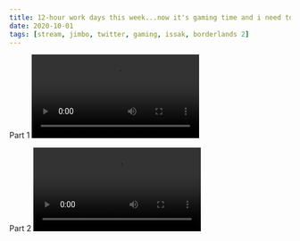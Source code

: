 ```yaml
---
title: 12-hour work days this week...now it's gaming time and i need to laugh... come hang w/ me and friends
date: 2020-10-01
tags: [stream, jimbo, twitter, gaming, issak, borderlands 2]
---
```

Part 1
<video class="js-player" playsinline controls data-poster="https://archive.org/download/shalit_archive/shalit_archive.thumbs/12-hour%20work%20days%20this%20week...now%20it%27s%20gaming%20time%20and%20i%20need%20to%20laugh.%20%20come%20hang%20w_%20me%20and%20friends-MNBRuaKMR_001795.jpg">
  <source src="https://archive.org/download/shalit_archive/Shalit/12-hour%20work%20days%20this%20week...now%20it%27s%20gaming%20time%20and%20i%20need%20to%20laugh.%20%20come%20hang%20w_%20me%20and%20friends-MNBRuaKMR.ia.mp4" type="video/mp4" size="1080"/>
  <source src="https://archive.org/download/shalit_archive/Shalit/360P/12-hour%20work%20days%20this%20week...now%20it%27s%20gaming%20time%20and%20i%20need%20to%20laugh.%20%20come%20hang%20w_%20me%20and%20friends-MNBRuaKMR.mp4" type="video/mp4" size="360"/>
</video>

Part 2
<video class="js-player" playsinline controls data-poster="">
  <source src="https://archive.org/download/shalit_archive/stream%20cut%20out...me%20and%20jimbo%20chatting%20with%20you%20guys%20before%20i%20go%20night%20night%20%28on%20stream%20or%20will%20i%20sleep%20in%20a%20bed%20find%20out...%29-YV2ZVfFGg.mp4" type="video/mp4" size="1080"/>
  <source src="https://archive.org/download/shalit_archive/Shalit/360P/stream%20cut%20out...me%20and%20jimbo%20chatting%20with%20you%20guys%20before%20i%20go%20night%20night%20%28on%20stream%20or%20will%20i%20sleep%20in%20a%20bed%20find%20out...%29-YV2ZVfFGg.mp4" type="video/mp4" size="360"/>
</video>
